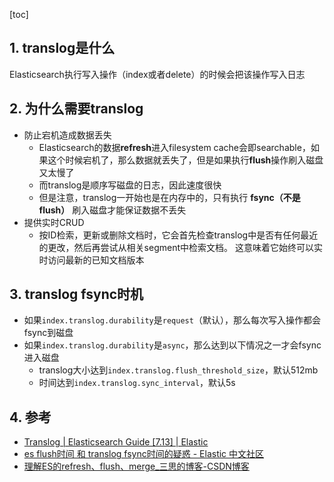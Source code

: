 [toc]
 

## 1. translog是什么
Elasticsearch执行写入操作（index或者delete）的时候会把该操作写入日志


## 2. 为什么需要translog
- 防止宕机造成数据丢失
    - Elasticsearch的数据**refresh**进入filesystem cache会即searchable，如果这个时候宕机了，那么数据就丢失了，但是如果执行**flush**操作刷入磁盘又太慢了
    - 而translog是顺序写磁盘的日志，因此速度很快
    - 但是注意，translog一开始也是在内存中的，只有执行 **fsync（不是flush）** 刷入磁盘才能保证数据不丢失
- 提供实时CRUD
    - 按ID检索，更新或删除文档时，它会首先检查translog中是否有任何最近的更改，然后再尝试从相关segment中检索文档。 这意味着它始终可以实时访问最新的已知文档版本

## 3. translog fsync时机
- 如果`index.translog.durability`是`request`（默认），那么每次写入操作都会fsync到磁盘
- 如果`index.translog.durability`是`async`，那么达到以下情况之一才会fsync进入磁盘
    - translog大小达到`index.translog.flush_threshold_size`，默认512mb
    - 时间达到`index.translog.sync_interval`，默认5s
## 4. 参考
- [Translog \| Elasticsearch Guide \[7\.13\] \| Elastic](https://www.elastic.co/guide/en/elasticsearch/reference/current/index-modules-translog.html)
- [es flush时间 和 translog fsync时间的疑惑 \- Elastic 中文社区](https://elasticsearch.cn/question/3847)
- [理解ES的refresh、flush、merge\_三思的博客\-CSDN博客](https://blog.csdn.net/weixin_37692493/article/details/108182161)